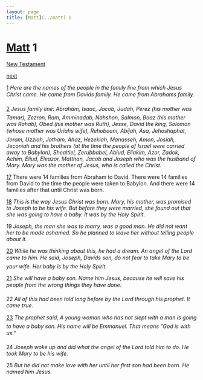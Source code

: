 ```yaml
---
layout: page
title: [Matt](../matt) 1
---
```


# [Matt](../matt) 1

[New Testament](/new-testament)


[next](matt-2.html)

[1](https://reddit.com/75o4t9) _Here are the names of the people in the family line from which Jesus Christ came. He came from Davids family. He came from Abrahams family._

[2](https://reddit.com/75o4tb) _Jesus family line: Abraham, Isaac, Jacob, Judah, Perez (his mother was Tamar), Zezron,  Ram, Amminadab, Nahshon, Salmon, Boaz (his mother was Rahab), Obed (his mother was Ruth), Jesse, David the king, Solomon (whose mother was Uriahs wife), Rehoboam,  Abijah, Asa, Jehoshaphat, Joram, Uzziah, Jotham, Ahaz, Hezekiah, Manasseh, Amon,  Josiah, Jeconiah and his brothers (at the time the people of Israel were carried away to Babylon), Shealtiel, Zerubbabel, Abiud, Eliakim, Azor, Zadok, Achim, Eliud, Eleazor,  Matthan, Jacob and Joseph who was the husband of Mary. Mary was the mother of Jesus, who is called the Christ._

[17](https://reddit.com/75o4tg) There were 14 families from Abraham to David. There were 14 families from David to the time the people were taken to Babylon. And there were 14 families after that until Christ was born.

[18](https://reddit.com/https://redd.it/7tjvzf) _This is the way Jesus Christ was born. Mary, his mother, was promised to Joseph to be his wife. But before they were married, she found out that she was going to have a baby.  It was by the Holy Spirit._

19 _Joseph, the man she was to marry, was a good man. He did not want her to be made ashamed. So he planned to leave her without telling people about it._

[20](https://reddit.com/https://redd.it/7tic64) _While he was thinking about this, he had a dream. An angel of the Lord came to him. He said, Joseph, Davids son, do not fear to take Mary to be your wife. Her baby is by the Holy Spirit._

[21](https://reddit.com/https://redd.it/7tjry5) _She will have a baby son. Name him Jesus, because he will save his people from the wrong things they have done._

22 _All of this had been told long before by the Lord through his prophet. It came true._

[23](https://reddit.com/https://redd.it/7tjxmv) _The prophet said, A young woman who has not slept with a man is going to have a baby son. His name will be Emmanuel. That means "God is with us." _

24 _Joseph woke up and did what the angel of the Lord told him to do. He took Mary to be his wife._

25 _But he did not make love with her until her first son had been born. He named him Jesus._

